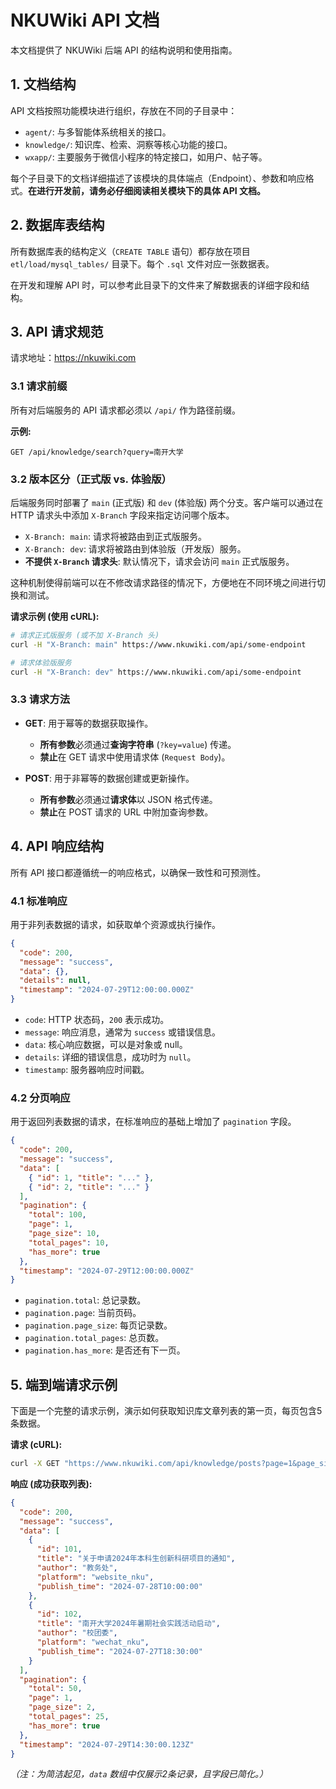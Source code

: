 # NKUWiki API 文档

本文档提供了 NKUWiki 后端 API 的结构说明和使用指南。

## 1. 文档结构

API 文档按照功能模块进行组织，存放在不同的子目录中：

-   `agent/`: 与多智能体系统相关的接口。
-   `knowledge/`: 知识库、检索、洞察等核心功能的接口。
-   `wxapp/`: 主要服务于微信小程序的特定接口，如用户、帖子等。

每个子目录下的文档详细描述了该模块的具体端点（Endpoint）、参数和响应格式。**在进行开发前，请务必仔细阅读相关模块下的具体 API 文档。**

## 2. 数据库表结构

所有数据库表的结构定义（`CREATE TABLE` 语句）都存放在项目 `etl/load/mysql_tables/` 目录下。每个 `.sql` 文件对应一张数据表。

在开发和理解 API 时，可以参考此目录下的文件来了解数据表的详细字段和结构。

## 3. API 请求规范

请求地址：https://nkuwiki.com

### 3.1 请求前缀

所有对后端服务的 API 请求都必须以 `/api/` 作为路径前缀。

**示例:**
```
GET /api/knowledge/search?query=南开大学
```

### 3.2 版本区分（正式版 vs. 体验版）

后端服务同时部署了 `main` (正式版) 和 `dev` (体验版) 两个分支。客户端可以通过在 HTTP 请求头中添加 `X-Branch` 字段来指定访问哪个版本。

-   `X-Branch: main`: 请求将被路由到正式版服务。
-   `X-Branch: dev`: 请求将被路由到体验版（开发版）服务。
-   **不提供 `X-Branch` 请求头**: 默认情况下，请求会访问 `main` 正式版服务。

这种机制使得前端可以在不修改请求路径的情况下，方便地在不同环境之间进行切换和测试。

**请求示例 (使用 cURL):**

```bash
# 请求正式版服务 (或不加 X-Branch 头)
curl -H "X-Branch: main" https://www.nkuwiki.com/api/some-endpoint

# 请求体验版服务
curl -H "X-Branch: dev" https://www.nkuwiki.com/api/some-endpoint
```

### 3.3 请求方法

-   **GET**: 用于幂等的数据获取操作。
    -   **所有参数**必须通过**查询字符串** (`?key=value`) 传递。
    -   **禁止**在 GET 请求中使用请求体 (`Request Body`)。

-   **POST**: 用于非幂等的数据创建或更新操作。
    -   **所有参数**必须通过**请求体**以 JSON 格式传递。
    -   **禁止**在 POST 请求的 URL 中附加查询参数。

## 4. API 响应结构

所有 API 接口都遵循统一的响应格式，以确保一致性和可预测性。

### 4.1 标准响应

用于非列表数据的请求，如获取单个资源或执行操作。

```json
{
  "code": 200,
  "message": "success",
  "data": {},
  "details": null,
  "timestamp": "2024-07-29T12:00:00.000Z"
}
```
-   `code`: HTTP 状态码，`200` 表示成功。
-   `message`: 响应消息，通常为 `success` 或错误信息。
-   `data`: 核心响应数据，可以是对象或 null。
-   `details`: 详细的错误信息，成功时为 `null`。
-   `timestamp`: 服务器响应时间戳。

### 4.2 分页响应

用于返回列表数据的请求，在标准响应的基础上增加了 `pagination` 字段。

```json
{
  "code": 200,
  "message": "success",
  "data": [
    { "id": 1, "title": "..." },
    { "id": 2, "title": "..." }
  ],
  "pagination": {
    "total": 100,
    "page": 1,
    "page_size": 10,
    "total_pages": 10,
    "has_more": true
  },
  "timestamp": "2024-07-29T12:00:00.000Z"
}
```
-   `pagination.total`: 总记录数。
-   `pagination.page`: 当前页码。
-   `pagination.page_size`: 每页记录数。
-   `pagination.total_pages`: 总页数。
-   `pagination.has_more`: 是否还有下一页。

## 5. 端到端请求示例

下面是一个完整的请求示例，演示如何获取知识库文章列表的第一页，每页包含5条数据。

**请求 (cURL):**
```bash
curl -X GET "https://www.nkuwiki.com/api/knowledge/posts?page=1&page_size=5"
```

**响应 (成功获取列表):**
```json
{
  "code": 200,
  "message": "success",
  "data": [
    {
      "id": 101,
      "title": "关于申请2024年本科生创新科研项目的通知",
      "author": "教务处",
      "platform": "website_nku",
      "publish_time": "2024-07-28T10:00:00"
    },
    {
      "id": 102,
      "title": "南开大学2024年暑期社会实践活动启动",
      "author": "校团委",
      "platform": "wechat_nku",
      "publish_time": "2024-07-27T18:30:00"
    }
  ],
  "pagination": {
    "total": 50,
    "page": 1,
    "page_size": 2,
    "total_pages": 25,
    "has_more": true
  },
  "timestamp": "2024-07-29T14:30:00.123Z"
}
```
*（注：为简洁起见，`data` 数组中仅展示2条记录，且字段已简化。）* 